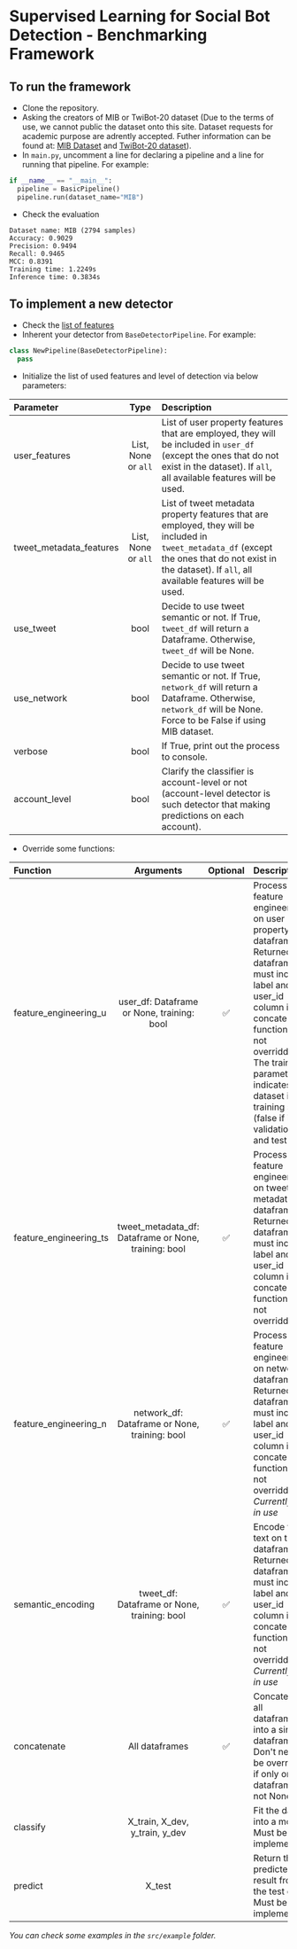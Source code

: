 # Supervised Learning for Social Bot Detection - Benchmarking Framework

## To run the framework

- Clone the repository.
- Asking the creators of MIB or TwiBot-20 dataset (Due to the terms of use, we cannot public the dataset onto this site. Dataset requests for academic purpose are adrently accepted. Futher information can be found at: [MIB Dataset](http://mib.projects.iit.cnr.it/dataset.html) and [TwiBot-20 dataset](wind_binteng@stu.xjtu.edu.cn)).
- In `main.py`, uncomment a line for declaring a pipeline and a line for running that pipeline. For example:

```python
if __name__ == "__main__":
  pipeline = BasicPipeline()
  pipeline.run(dataset_name="MIB")
```

- Check the evaluation

```
Dataset name: MIB (2794 samples)
Accuracy: 0.9029
Precision: 0.9494
Recall: 0.9465
MCC: 0.8391
Training time: 1.2249s
Inference time: 0.3834s
```

## To implement a new detector

- Check the [list of features](.)
- Inherent your detector from `BaseDetectorPipeline`. For example:

```python
class NewPipeline(BaseDetectorPipeline):
  pass
```

- Initialize the list of used features and level of detection via below parameters:

| Parameter | Type | Description |
| :--- | :---: | :--- |
| user_features | List<str>, None or `all` | List of user property features that are employed, they will be included in `user_df` (except the ones that do not exist in the dataset). If `all`, all available features will be used. |
| tweet_metadata_features | List<str>, None or `all` |  List of tweet metadata property features that are employed, they will be included in `tweet_metadata_df` (except the ones that do not exist in the dataset). If `all`, all available features will be used. |
| use_tweet | bool | Decide to use tweet semantic or not. If True, `tweet_df` will return a Dataframe. Otherwise, `tweet_df` will be None. |
| use_network | bool | Decide to use tweet semantic or not. If True, `network_df` will return a Dataframe. Otherwise, `network_df` will be None. Force to be False if using MIB dataset. |
| verbose | bool | If True, print out the process to console. |
| account_level | bool | Clarify the classifier is account-level or not (account-level detector is such detector that making predictions on each account). |
  
- Override some functions:
  
| Function | Arguments | Optional | Description |
| :--- | :---: | :--: | :--- |
| feature_engineering_u | user_df: Dataframe or None, training: bool | :white_check_mark: | Process feature engineering on user property dataframe. Returned dataframe must include label and user_id column if concatenate function is not overridden. The training parameter indicates the dataset is in training set (false if in validation and test set). |
| feature_engineering_ts | tweet_metadata_df: Dataframe or None, training: bool | :white_check_mark: | Process feature engineering on tweet metadata dataframe. Returned dataframe must include label and user_id column if concatenate function is not overridden. |
| feature_engineering_n | network_df: Dataframe or None, training: bool | :white_check_mark: | Process feature engineering on network dataframe. Returned dataframe must include label and user_id column if concatenate function is not overridden. *Currently not in use* |
| semantic_encoding | tweet_df: Dataframe or None, training: bool | :white_check_mark: | Encode the text on tweet dataframe. Returned dataframe must include label and user_id column if concatenate function is not overridden. *Currently not in use* |
| concatenate | All dataframes | :white_check_mark: | Concatenate all dataframes into a single dataframe. Don't need to be overriden if only one dataframe is not None. |
| classify | X_train, X_dev, y_train, y_dev |  | Fit the data into a model. Must be implemented. |
| predict | X_test | | Return the predicted result from the test data. Must be implemented. |
  
*You can check some examples in the `src/example` folder.*
